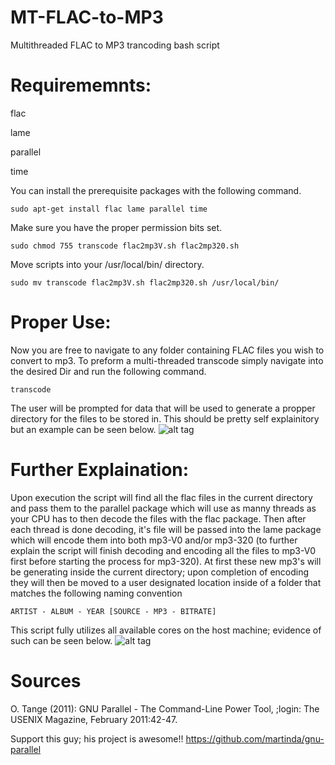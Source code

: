 # MT-FLAC-to-MP3

Multithreaded FLAC to MP3 trancoding bash script

# Requirememnts:
  flac
  
  lame
  
  parallel
  
  time
  
  
You can install the prerequisite packages with the following command.

    sudo apt-get install flac lame parallel time

Make sure you have the proper permission bits set.

    sudo chmod 755 transcode flac2mp3V.sh flac2mp320.sh
  
Move scripts into your /usr/local/bin/ directory.

    sudo mv transcode flac2mp3V.sh flac2mp320.sh /usr/local/bin/
  
# Proper Use:
Now you are free to navigate to any folder containing FLAC files you wish to convert to mp3.
To preform a multi-threaded transcode simply navigate into the desired Dir and run the following command.

    transcode
  
The user will be prompted for data that will be used to generate a propper directory for the files to be stored in. 
This should be pretty self explainitory but an example can be seen below.
![alt tag](https://user-images.githubusercontent.com/20598737/30212927-e700977a-9474-11e7-9061-67e4946ddbb2.png)

# Further Explaination:
Upon execution the script will find all the flac files in the current directory and pass them to the parallel package which will use as manny threads as your CPU has to then decode the files with the flac package. Then after each thread is done decoding, it's file will be passed into the lame package which will encode them into both mp3-V0 and/or mp3-320 (to further explain the script will finish decoding and encoding all the files to mp3-V0 first before starting the process for mp3-320). At first these new mp3's will be generating inside the current directory; upon completion of encoding they will then be moved to a user designated location inside of a folder that matches the following naming convention

    ARTIST - ALBUM - YEAR [SOURCE - MP3 - BITRATE]
    
This script fully utilizes all available cores on the host machine; evidence of such can be seen below.
![alt tag](https://user-images.githubusercontent.com/20598737/30212936-ea7e147c-9474-11e7-8aff-44358205b7a5.png)

# Sources
  O. Tange (2011): GNU Parallel - The Command-Line Power Tool,
  ;login: The USENIX Magazine, February 2011:42-47.
  
  Support this guy; his project is awesome!!
  https://github.com/martinda/gnu-parallel
